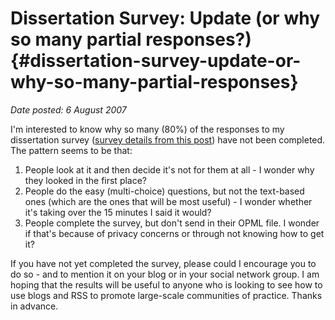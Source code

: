 # Dissertation Survey: Update (or why so many partial responses?) {#dissertation-survey-update-or-why-so-many-partial-responses}

_Date posted: 6 August 2007_

I'm interested to know why so many (80%) of the responses to my dissertation survey ([survey details from this post](http://www.learningconversations.co.uk/main/index.php/mark/2007/07/21/dissertation_survey)) have not been completed. The pattern seems to be that:

1.  People look at it and then decide it's not for them at all - I wonder why they looked in the first place?
2.  People do the easy (multi-choice) questions, but not the text-based ones (which are the ones that will be most useful) - I wonder whether it's taking over the 15 minutes I said it would?
3.  People complete the survey, but don't send in their OPML file. I wonder if that's because of privacy concerns or through not knowing how to get it?

If you have not yet completed the survey, please could I encourage you to do so - and to mention it on your blog or in your social network group. I am hoping that the results will be useful to anyone who is looking to see how to use blogs and RSS to promote large-scale communities of practice. Thanks in advance.